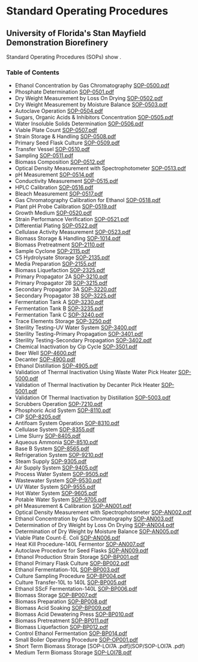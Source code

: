 # Standard Operating Procedures
## University of Florida's Stan Mayfield Demonstration Biorefinery

Standard Operating Procedures (SOPs) show .  

### Table of Contents

* Ethanol Concentration by Gas Chromatography [SOP-0500.pdf](SOP/SOP-0500.pdf)
* Phosphate Determination [SOP-0501.pdf](SOP/SOP-0501.pdf)
* Dry Weight Measurement by Loss On Drying [SOP-0502.pdf](SOP/SOP-0502.pdf)
* Dry Weight Measurement by Moisture Balance [SOP-0503.pdf](SOP/SOP-0503.pdf)
* Autoclave Operation [SOP-0504.pdf](SOP/SOP-0504.pdf)
* Sugars, Organic Acids & Inhibitors Concentration [SOP-0505.pdf](SOP/SOP-0505.pdf)
* Water Insoluble Solids Determination [SOP-0506.pdf](SOP/SOP-0506.pdf)
* Viable Plate Count [SOP-0507.pdf](SOP/SOP-0507.pdf)
* Strain Storage & Handling [SOP-0508.pdf](SOP/SOP-0508.pdf)
* Primary Seed Flask Culture [SOP-0509.pdf](SOP/SOP-0509.pdf)
* Transfer Vessel [SOP-0510.pdf](SOP/SOP-0510.pdf)
* Sampling [SOP-0511.pdf](SOP/SOP-0511.pdf)
* Biomass Composition [SOP-0512.pdf](SOP/SOP-0512.pdf)
* Optical Density Measurement with Spectrophotometer [SOP-0513.pdf](SOP/SOP-0513.pdf)
* pH Measurement [SOP-0514.pdf](SOP/SOP-0514.pdf)
* Conductivity Measurement [SOP-0515.pdf](SOP/SOP-0515.pdf)
* HPLC Calibration [SOP-0516.pdf](SOP/SOP-0516.pdf)
* Bleach Measurement [SOP-0517.pdf](SOP/SOP-0517.pdf)
* Gas Chromatography Calibration for Ethanol [SOP-0518.pdf](SOP/SOP-0518.pdf)
* Plant pH Probe Calibration [SOP-0519.pdf](SOP/SOP-0519.pdf)
* Growth Medium [SOP-0520.pdf](SOP/SOP-0520.pdf)
* Strain Performance Verification [SOP-0521.pdf](SOP/SOP-0521.pdf)
* Differential Plating [SOP-0522.pdf](SOP/SOP-0522.pdf)
* Cellulase Activity Measurement [SOP-0523.pdf](SOP/SOP-0523.pdf)
* Biomass Storage & Handling [SOP-1014.pdf](SOP/SOP-1014.pdf)
* Biomass Pretreatment [SOP-2110.pdf](SOP/SOP-2110.pdf)
* Sample Cyclone [SOP-2115.pdf](SOP/SOP-2115.pdf)
* C5 Hydrolysate Storage [SOP-2135.pdf](SOP/SOP-2135.pdf)
* Media Preparation [SOP-2155.pdf](SOP/SOP-2155.pdf)
* Biomass Liquefaction [SOP-2325.pdf](SOP/SOP-2325.pdf)
* Primary Propagator 2A [SOP-3210.pdf](SOP/SOP-3210.pdf)
* Primary Propagator 2B [SOP-3215.pdf](SOP/SOP-3215.pdf)
* Secondary Propagator 3A [SOP-3220.pdf](SOP/SOP-3220.pdf)
* Secondary Propagator 3B [SOP-3225.pdf](SOP/SOP-3225.pdf)
* Fermentation Tank A [SOP-3230.pdf](SOP/SOP-3230.pdf)
* Fermentation Tank B [SOP-3235.pdf](SOP/SOP-3235.pdf)
* Fermentation Tank C [SOP-3240.pdf](SOP/SOP-3240.pdf)
* Trace Elements Storage [SOP-3250.pdf](SOP/SOP-3250.pdf)
* Sterility Testing-UV Water System [SOP-3400.pdf](SOP/SOP-3400.pdf)
* Sterility Testing-Primary Propagation [SOP-3401.pdf](SOP/SOP-3401.pdf)
* Sterility Testing-Secondary Propagation [SOP-3402.pdf](SOP/SOP-3402.pdf)
* Chemical Inactivation by Cip Cycle [SOP-3501.pdf](SOP/SOP-3501.pdf)
* Beer Well [SOP-4600.pdf](SOP/SOP-4600.pdf)
* Decanter [SOP-4900.pdf](SOP/SOP-4900.pdf)
* Ethanol Distillation [SOP-4905.pdf](SOP/SOP-4905.pdf)
* Validation of Thermal Inactivation Using Waste Water Pick Heater [SOP-5000.pdf](SOP/SOP-5000.pdf)
* Validation of Thermal Inactivation by Decanter Pick Heater [SOP-5001.pdf](SOP/SOP-5001.pdf)
* Validation Of Thermal Inactivation by Distillation [SOP-5003.pdf](SOP/SOP-5003.pdf)
* Scrubbers Operation [SOP-7210.pdf](SOP/SOP-7210.pdf)
* Phosphoric Acid System [SOP-8110.pdf](SOP/SOP-8110.pdf)
* CIP [SOP-8205.pdf](SOP/SOP-8205.pdf)
* Antifoam System Operation [SOP-8310.pdf](SOP/SOP-8310.pdf)
* Cellulase System [SOP-8355.pdf](SOP/SOP-8355.pdf)
* Lime Slurry [SOP-8405.pdf](SOP/SOP-8405.pdf)
* Aqueous Ammonia [SOP-8510.pdf](SOP/SOP-8510.pdf)
* Base B System [SOP-8565.pdf](SOP/SOP-8565.pdf)
* Refrigeration System [SOP-9210.pdf](SOP/SOP-9210.pdf)
* Steam Supply [SOP-9305.pdf](SOP/SOP-9305.pdf)
* Air Supply System [SOP-9405.pdf](SOP/SOP-9405.pdf)
* Process Water System [SOP-9505.pdf](SOP/SOP-9505.pdf)
* Wastewater System [SOP-9530.pdf](SOP/SOP-9530.pdf)
* UV Water System [SOP-9555.pdf](SOP/SOP-9555.pdf)
* Hot Water System [SOP-9605.pdf](SOP/SOP-9605.pdf)
* Potable Water System [SOP-9705.pdf](SOP/SOP-9705.pdf)
* pH Measurement & Calibration [SOP-AN001.pdf](SOP/SOP-AN001.pdf)
* Optical Density Measurement with Spectrophotometer [SOP-AN002.pdf](SOP/SOP-AN002.pdf)
* Ethanol Concentration by Gas Chromatography [SOP-AN003.pdf](SOP/SOP-AN003.pdf)
* Determination of Dry Weight by Loss On Drying [SOP-AN004.pdf](SOP/SOP-AN004.pdf)
* Determination of Dry Weight by Moisture Balance [SOP-AN005.pdf](SOP/SOP-AN005.pdf)
* Viable Plate Count-E. Coli [SOP-AN006.pdf](SOP/SOP-AN006.pdf)
* Heat Kill Procedure-140L Fermentor [SOP-AN007.pdf](SOP/SOP-AN007.pdf)
* Autoclave Procedure for Seed Flasks [SOP-AN009.pdf](SOP/SOP-AN009.pdf)
* Ethanol Production Strain Storage [SOP-BP001.pdf](SOP/SOP-BP001.pdf)
* Ethanol Primary Flask Culture [SOP-BP002.pdf](SOP/SOP-BP002.pdf)
* Ethanol Fermentation-10L [SOP-BP003.pdf](SOP/SOP-BP003.pdf)
* Culture Sampling Procedure [SOP-BP004.pdf](SOP/SOP-BP004.pdf)
* Culture Transfer-10L to 140L [SOP-BP005.pdf](SOP/SOP-BP005.pdf)
* Ethanol SScF Fermentation-140L [SOP-BP006.pdf](SOP/SOP-BP006.pdf)
* Biomass Storage [SOP-BP007.pdf](SOP/SOP-BP007.pdf)
* Biomass Preparation [SOP-BP008.pdf](SOP/SOP-BP008.pdf)
* Biomass Acid Soaking [SOP-BP009.pdf](SOP/SOP-BP009.pdf)
* Biomass Acid Dewatering Press [SOP-BP010.pdf](SOP/SOP-BP010.pdf)
* Biomass Pretreatment [SOP-BP011.pdf](SOP/SOP-BP011.pdf)
* Biomass Liquefaction [SOP-BP012.pdf](SOP/SOP-BP012.pdf)
* Control Ethanol Fermentation [SOP-BP014.pdf](SOP/SOP-BP014.pdf)
* Small Boiler Operating Procedure [SOP-OP001.pdf](SOP/SOP-OP001.pdf)
* Short Term Biomass Storage [SOP-LOI7A .pdf](SOP/SOP-LOI7A .pdf)
* Medium Term Biomass Storage [SOP-LOI7B.pdf](SOP/SOP-LOI7B.pdf)